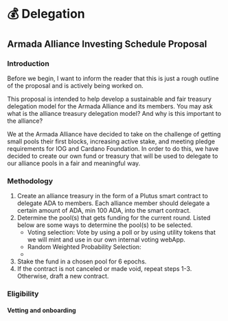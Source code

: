 # 💰 Delegation

## Armada Alliance Investing Schedule Proposal

### Introduction

Before we begin, I want to inform the reader that this is just a rough outline of the proposal and is actively being worked on.

This proposal is intended to help develop a sustainable and fair treasury delegation model for the Armada Alliance and its members. You may ask what is the alliance treasury delegation model? And why is this important to the alliance?

We at the Armada Alliance have decided to take on the challenge of getting small pools their first blocks, increasing active stake, and meeting pledge requirements for IOG and Cardano Foundation. In order to do this, we have decided to create our own fund or treasury that will be used to delegate to our alliance pools in a fair and meaningful way.

### Methodology

1. Create an alliance treasury in the form of a Plutus smart contract to delegate ADA to members. Each alliance member should delegate a certain amount of ADA, min 100 ADA, into the smart contract.
2. Determine the pool(s) that gets funding for the current round. Listed below are some ways to determine the pool(s) to be selected.
   * Voting selection: Vote by using a poll or by using utility tokens that we will mint and use in our own internal voting webApp.
   * Random Weighted Probability Selection:
   *
3. Stake the fund in a chosen pool for 6 epochs.
4. If the contract is not canceled or made void, repeat steps 1-3. Otherwise, draft a new contract.

### Eligibility

#### Vetting and onboarding
